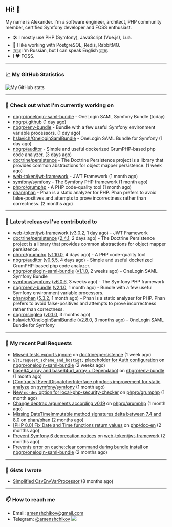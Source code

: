 ## Hi! 👋

My name is Alexander. I'm a software engineer, architect, PHP community member, certified Symfony developer and FOSS enthusiast.

* 🛠 I mostly use PHP (Symfony), JavaScript (Vue.js), Lua.
* 🧰 I like working with PostgreSQL, Redis, RabbitMQ.
* 🇷🇺 I'm Russian, but I can speak English 🇬🇧.
* I ♥ FOSS.

---

### 📈 My GitHub Statistics

![My GitHub stats](https://github-readme-stats.vercel.app/api?username=a-menshchikov&theme=calm&hide_title=true&include_all_commits=true&show_icons=true)

[comment]: &lt;> (![Top Langs]&#40;https://github-readme-stats.vercel.app/api/top-langs/?username=a-menshchikov&theme=calm&hide_title=true&layout=compact&count_private=true&include_all_commits=true&langs_count=6&#41;)

---

### 👷 Check out what I'm currently working on

- [nbgrp/onelogin-saml-bundle](https://github.com/nbgrp/onelogin-saml-bundle) - OneLogin SAML Symfony Bundle (today)
- [nbgrp/.github](https://github.com/nbgrp/.github) (1 day ago)
- [nbgrp/env-bundle](https://github.com/nbgrp/env-bundle) - Bundle with a few useful Symfony environment variable processors. (1 day ago)
- [hslavich/OneloginSamlBundle](https://github.com/hslavich/OneloginSamlBundle) - OneLogin SAML Bundle for Symfony (1 day ago)
- [nbgrp/auditor](https://github.com/nbgrp/auditor) - Simple and useful dockerized GrumPHP-based php code analyzer. (3 days ago)
- [doctrine/persistence](https://github.com/doctrine/persistence) - The Doctrine Persistence project is a library that provides common abstractions for object mapper persistence. (1 week ago)
- [web-token/jwt-framework](https://github.com/web-token/jwt-framework) - JWT Framework (1 month ago)
- [symfony/symfony](https://github.com/symfony/symfony) - The Symfony PHP framework (1 month ago)
- [phpro/grumphp](https://github.com/phpro/grumphp) - A PHP code-quality tool (1 month ago)
- [phan/phan](https://github.com/phan/phan) - Phan is a static analyzer for PHP. Phan prefers to avoid false-positives and attempts to prove incorrectness rather than correctness. (2 months ago)

---

### 🔭 Latest releases I've contributed to

- [web-token/jwt-framework](https://github.com/web-token/jwt-framework) ([v3.0.2](https://github.com/web-token/jwt-framework/releases/tag/v3.0.2), 1 day ago) - JWT Framework
- [doctrine/persistence](https://github.com/doctrine/persistence) ([2.4.1](https://github.com/doctrine/persistence/releases/tag/2.4.1), 2 days ago) - The Doctrine Persistence project is a library that provides common abstractions for object mapper persistence.
- [phpro/grumphp](https://github.com/phpro/grumphp) ([v1.10.0](https://github.com/phpro/grumphp/releases/tag/v1.10.0), 4 days ago) - A PHP code-quality tool
- [nbgrp/auditor](https://github.com/nbgrp/auditor) ([v0.5.5](https://github.com/nbgrp/auditor/releases/tag/v0.5.5), 4 days ago) - Simple and useful dockerized GrumPHP-based php code analyzer.
- [nbgrp/onelogin-saml-bundle](https://github.com/nbgrp/onelogin-saml-bundle) ([v1.1.0](https://github.com/nbgrp/onelogin-saml-bundle/releases/tag/v1.1.0), 2 weeks ago) - OneLogin SAML Symfony Bundle
- [symfony/symfony](https://github.com/symfony/symfony) ([v6.0.6](https://github.com/symfony/symfony/releases/tag/v6.0.6), 3 weeks ago) - The Symfony PHP framework
- [nbgrp/env-bundle](https://github.com/nbgrp/env-bundle) ([v2.1.0](https://github.com/nbgrp/env-bundle/releases/tag/v2.1.0), 1 month ago) - Bundle with a few useful Symfony environment variable processors.
- [phan/phan](https://github.com/phan/phan) ([5.3.2](https://github.com/phan/phan/releases/tag/5.3.2), 1 month ago) - Phan is a static analyzer for PHP. Phan prefers to avoid false-positives and attempts to prove incorrectness rather than correctness.
- [nbgrp/singlea](https://github.com/nbgrp/singlea) ([v0.1.0](https://github.com/nbgrp/singlea/releases/tag/v0.1.0), 3 months ago)
- [hslavich/OneloginSamlBundle](https://github.com/hslavich/OneloginSamlBundle) ([v2.8.0](https://github.com/hslavich/OneloginSamlBundle/releases/tag/v2.8.0), 3 months ago) - OneLogin SAML Bundle for Symfony

---

### 🔨 My recent Pull Requests

- [Missed tests exports ignore](https://github.com/doctrine/persistence/pull/259) on [doctrine/persistence](https://github.com/doctrine/persistence) (1 week ago)
- [`&lt;request_scheme_and_host&gt;` placeholder for Auth configuration](https://github.com/nbgrp/onelogin-saml-bundle/pull/8) on [nbgrp/onelogin-saml-bundle](https://github.com/nbgrp/onelogin-saml-bundle) (2 weeks ago)
- [base64_array and base64url_array &#43; Dependabot](https://github.com/nbgrp/env-bundle/pull/2) on [nbgrp/env-bundle](https://github.com/nbgrp/env-bundle) (1 month ago)
- [[Contracts] EventDispatcherInterface phpdocs improvement for static analyze](https://github.com/symfony/symfony/pull/45381) on [symfony/symfony](https://github.com/symfony/symfony) (1 month ago)
- [New `no-dev` option for local-php-security-checker](https://github.com/phpro/grumphp/pull/984) on [phpro/grumphp](https://github.com/phpro/grumphp) (1 month ago)
- [Change deptrac arguments according v0.19](https://github.com/phpro/grumphp/pull/980) on [phpro/grumphp](https://github.com/phpro/grumphp) (1 month ago)
- [Missing DateTimeImmutable method signatures delta between 7.4 and 8.0](https://github.com/phan/phan/pull/4654) on [phan/phan](https://github.com/phan/phan) (2 months ago)
- [[PHP 8.0] Fix Date and Time functions return values](https://github.com/php/doc-en/pull/1358) on [php/doc-en](https://github.com/php/doc-en) (2 months ago)
- [Prevent Symfony 6 deprecation notices](https://github.com/web-token/jwt-framework/pull/327) on [web-token/jwt-framework](https://github.com/web-token/jwt-framework) (2 months ago)
- [Prevents error on cache:clear command during bundle install](https://github.com/nbgrp/onelogin-saml-bundle/pull/4) on [nbgrp/onelogin-saml-bundle](https://github.com/nbgrp/onelogin-saml-bundle) (2 months ago)

---

### 📓 Gists I wrote

- [Simplified CsvEnvVarProcessor](https://gist.github.com/08650c7b76154eb00c18d093e5087f0b) (8 months ago)

---

### 📫 How to reach me

- Email: [amenshchikov@gmail.com](mailto://amenshchikov@gmail.com)
- Telegram: [@amenshchikov](https://t.me/amenshchikov)
![](https://hit.yhype.me/github/profile?user_id=2580489)